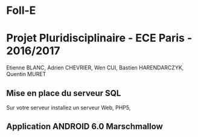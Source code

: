 # Foll-E
# Projet Pluridisciplinaire - ECE Paris - 2016/2017
Etienne BLANC, Adrien CHEVRIER, Wen CUI, Bastien HARENDARCZYK, Quentin MURET

## Mise en place du serveur SQL

Sur votre serveur installez un serveur Web, PHP5, 

## Application ANDROID 6.0 Marschmallow
